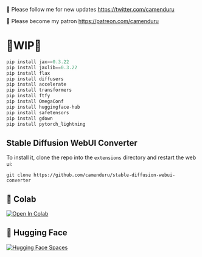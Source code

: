 🐣 Please follow me for new updates https://twitter.com/camenduru

🤑 Please become my patron https://patreon.com/camenduru

# 🚦WIP🚦

```py
pip install jax==0.3.22
pip install jaxlib==0.3.22
pip install flax
pip install diffusers
pip install accelerate
pip install transformers
pip install ftfy
pip install OmegaConf
pip install huggingface-hub
pip install safetensors
pip install gdown
pip install pytorch_lightning
```

## Stable Diffusion WebUI Converter

To install it, clone the repo into the `extensions` directory and restart the web ui:

`git clone https://github.com/camenduru/stable-diffusion-webui-converter`

## 🦒 Colab 

[![Open In Colab](https://colab.research.google.com/assets/colab-badge.svg)](https://colab.research.google.com/github/camenduru/converter-colab/blob/main/converter_colab.ipynb)

## 🤗 Hugging Face 

[![Hugging Face Spaces](https://img.shields.io/badge/%F0%9F%A4%97%20Hugging%20Face-Spaces-blue)](https://huggingface.co/spaces/camenduru/converter)
